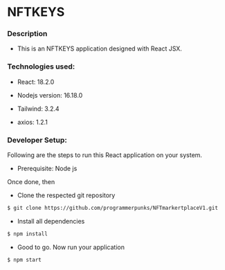 # NFTKEYS

### Description

- This is an NFTKEYS application designed with React JSX.

### Technologies used:

- React: 18.2.0

- Nodejs version: 16.18.0

- Tailwind: 3.2.4

- axios: 1.2.1

### Developer Setup:

Following are the steps to run this React application on your system.

- Prerequisite: Node js

Once done, then

- Clone the respected git repository

```sh
$ git clone https://github.com/programmerpunks/NFTmarkertplaceV1.git
```

- Install all dependencies

```sh
$ npm install
```

- Good to go. Now run your application

```sh
$ npm start
```
